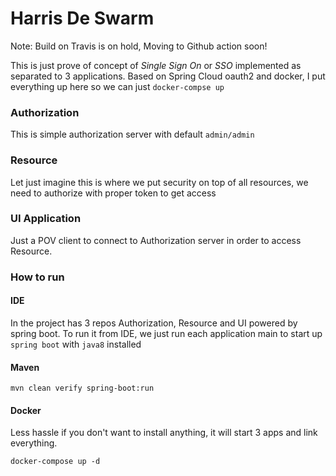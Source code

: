# Harris De Swarm 
Note: Build on Travis is on hold, Moving to Github action soon!
 
This is just prove of concept of *Single Sign On* or *SSO* implemented as separated to 3 applications. 
Based on Spring Cloud oauth2 and docker, I put everything up here so we can just `docker-compse up`  

### Authorization 

This is simple authorization server with default `admin/admin` 

### Resource

Let just imagine this is where we put security on top of all resources, we need to authorize with proper token to get access

### UI Application

Just a POV client to connect to Authorization server in order to access Resource.

### How to run 

#### IDE

In the project has 3 repos Authorization, Resource and UI powered by spring boot. To run it from IDE, we just run each application main to start up `spring boot` with `java8` installed 

#### Maven

    mvn clean verify spring-boot:run
    
#### Docker
Less hassle if you don't want to install anything, it will start 3 apps and link everything.

    docker-compose up -d 
